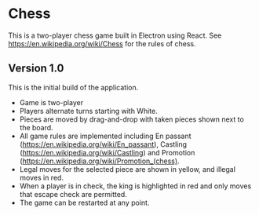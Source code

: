 # Chess
This is a two-player chess game built in Electron using React. See https://en.wikipedia.org/wiki/Chess for the rules of chess.

## Version 1.0
This is the initial build of the application.
- Game is two-player
- Players alternate turns starting with White.
- Pieces are moved by drag-and-drop with taken pieces shown next to the board.
- All game rules are implemented  including En passant (https://en.wikipedia.org/wiki/En_passant), Castling (https://en.wikipedia.org/wiki/Castling) and Promotion (https://en.wikipedia.org/wiki/Promotion_(chess).
- Legal moves for the selected piece are shown in yellow, and illegal moves in red.
- When a player is in check, the king is highlighted in red and only moves that escape check are permitted.
- The game can be restarted at any point.
